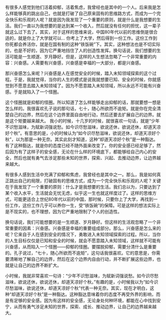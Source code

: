 有很多人感觉到他们活着抑郁，活着焦虑，我曾经也是其中的一个人。后来我是怎么样能够真的跳出自己，也就是打破了自己原来固有的思维路方式，而成为一个完全快乐和乐观的人呢？就是因为我发现了一个重要的原则，就是什么是我想要的生活。我们一直以为我想要的是达到某一个收入，然后就没有任何的担忧，这一辈子就这么过下去了。其实，对于这样的思维来说，中国80年代以前的思维倒是很合适的，就是你上了大学就可以...
你考上了大学，然后得到一份工作。这份工作到你死都会养活你，就是在国有制的这种“铁饭碗”下。其实，这种想法也是不切实际的，也是不好的，因为它严重地挡住了人的创造性发挥。换句话说，我们想要的生活可能是一生顺遂、岁月静好。但是，这样的人生想法忽略了一个非常重要的内容：兴奋感。人需要有兴奋感，兴奋感是幸福的一大部分，都是兴奋感。

那兴奋感怎么来呢？兴奋感是人在感觉安全的时候，踏入未知领域探索的这个过程。于是，我就觉得，当你的人生的模式是说我就想要已知、安全的时候，你就感觉到不愿意去踏入未知领域了。因为不愿意踏入未知领域，所以永远不可能有兴奋感。于是就陷入了一个怪圈。

这个怪圈就是抑郁的怪圈。所以知道了怎么样能够走出抑郁的话，那就要想一想是怎么样的。我很喜欢孔子说的那句话，七十，随心所欲而不逾矩。就是你在完全清楚自己的边界，然后在这个边界里面自由地行动，然后还要去扩展自己的边界。就是这个矩要越来越大。
我小的时候，十几岁的时候，就很喜欢一句话，就是“少年不识愁滋味，为赋新词强说愁。如今识尽愁滋味，欲说还休，欲说还休，却道天凉好个秋”。有意思的是，小的时候认为“如今识尽愁滋味，欲说还休，却道天凉好个秋”，以为那是一种无奈。其实此刻才知道，这种“却道天凉好个秋”是一种豁达。有了这种豁达，就是你的态度已经不随外面来改变了。你的安全感已经足够了，然后因为有了这样子的安全感，无论在什么样的环境底下，都能够给自己内心的安全，然后也就有勇气去涉足那些未知的世界，探索、兴起、去推动边界，让边界越来越大。



有很多人感到生活中充满了抑郁和焦虑，我曾经也是其中之一。那么，我是如何真正跳出自己的局限，打破固有的思维方式，成为一个完全快乐和乐观的人呢？关键在于我发现了一个重要的原则：什么才是我想要的生活。我们总以为，只要达到了某个收入水平，生活就会无忧无虑，似乎这一生也就这样度过了。这样的思维方式，可能更适合上世纪80年代以前的中国，那时候，只要你上了大学，再找到一份工作，这份工作几乎可以养你一生，受“铁饭碗”的保障。可是这样的想法实际上是不现实的，也不理想，因为它严重地限制了个人的创造性。

换句话说，我们可能想要的是一生顺遂、岁月静好。但这样的生活观忽略了一个非常重要的因素：兴奋感。兴奋感是幸福的重要组成部分。那么，兴奋感是怎么来的呢？它来自于人在感到安全的情况下，勇敢进入未知领域探索的过程。所以，当你的人生目标仅仅是已知和安全的时候，就会不愿意踏入未知领域，这样就不可能有兴奋感，从而陷入一个怪圈——抑郁的怪圈。要摆脱抑郁，需要分清什么是重要的。孔子说过，“七十，随心所欲而不逾矩”，这句话我很喜欢。它的意思是，你需要清晰地了解自己的边界，然后在这个边界内自由行动，并不断扩展这些边界，也就是让自己的边界不断扩大。

小时候，我就非常喜欢一句诗：“少年不识愁滋味，为赋新词强说愁。如今识尽愁滋味，欲说还休，欲说还休，却道天凉好个秋。”有趣的是，小时候我以为“如今识尽愁滋味，欲说还休，却道天凉好个秋”代表一种无奈。其实，现在才明白，这种“却道天凉好个秋”是一种豁达。这种豁达意味着你的态度不再受外界的影响，而是有足够的安全感。因为有这样的安全感，无论身处何种环境，都能在心中找到安宁，从而有勇气涉足未知的世界，探索、成长、推动边界，让自己的边界越来越大。